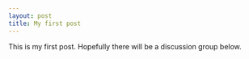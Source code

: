 ```yaml
---
layout: post
title: My first post
---
```

This is my first post. Hopefully there will be a discussion group below.
